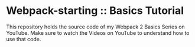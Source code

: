 # Webpack-starting :: Basics Tutorial
This repository holds the source code of my Webpack 2 Basics Series on YouTube. Make sure to watch the Videos on YouTube to understand how to use that code.

